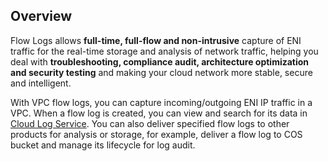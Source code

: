 ## Overview
Flow Logs allows **full-time, full-flow and non-intrusive** capture of ENI traffic for the real-time storage and analysis of network traffic, helping you deal with **troubleshooting, compliance audit, architecture optimization and security testing** and making your cloud network more stable, secure and intelligent.

With VPC flow logs, you can capture incoming/outgoing ENI IP traffic in a VPC. When a flow log is created, you can view and search for its data in [Cloud Log Service](https://intl.cloud.tencent.com/product/cls). You can also deliver specified flow logs to other products for analysis or storage, for example, deliver a flow log to COS bucket and manage its lifecycle for log audit.
<!--
>**Note:** Flow Logs is under internal trial. [You can apply for it now](https://cloud.tencent.com/act/apply/VPCFlowLogs).

-->

